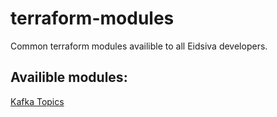 # terraform-modules

Common terraform modules availible to all Eidsiva developers.

## Availible modules:

[Kafka Topics](kafka-topics/README.md)